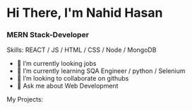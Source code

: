 

# Hi There, I'm Nahid Hasan
### MERN Stack-Developer 


Skills: REACT / JS / HTML / CSS / Node / MongoDB

- 🔭 I’m currently looking jobs
- 🌱 I’m currently learning SQA Engineer / python / Selenium  
- 👯 I’m looking to collaborate on githubs 
- 💬 Ask me about Web Development 

My Projects:








